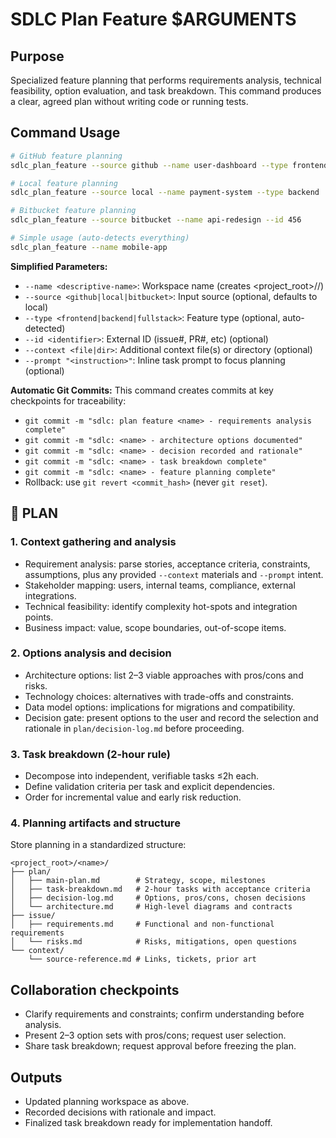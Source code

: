 # SDLC Plan Feature $ARGUMENTS

## Purpose
Specialized feature planning that performs requirements analysis, technical feasibility, option
evaluation, and task breakdown. This command produces a clear, agreed plan without writing code
or running tests.

## Command Usage
```bash
# GitHub feature planning
sdlc_plan_feature --source github --name user-dashboard --type frontend --id 789

# Local feature planning
sdlc_plan_feature --source local --name payment-system --type backend

# Bitbucket feature planning
sdlc_plan_feature --source bitbucket --name api-redesign --id 456

# Simple usage (auto-detects everything)
sdlc_plan_feature --name mobile-app
```

**Simplified Parameters:**
- `--name <descriptive-name>`: Workspace name (creates <project_root>/<name>/)
- `--source <github|local|bitbucket>`: Input source (optional, defaults to local)
- `--type <frontend|backend|fullstack>`: Feature type (optional, auto-detected)
- `--id <identifier>`: External ID (issue#, PR#, etc) (optional)
- `--context <file|dir>`: Additional context file(s) or directory (optional)
- `--prompt "<instruction>"`: Inline task prompt to focus planning (optional)

**Automatic Git Commits:**
This command creates commits at key checkpoints for traceability:
- `git commit -m "sdlc: plan feature <name> - requirements analysis complete"`
- `git commit -m "sdlc: <name> - architecture options documented"`
- `git commit -m "sdlc: <name> - decision recorded and rationale"`
- `git commit -m "sdlc: <name> - task breakdown complete"`
- `git commit -m "sdlc: <name> - feature planning complete"`
- Rollback: use `git revert <commit_hash>` (never `git reset`).

## 🔹 PLAN
### 1. Context gathering and analysis
- Requirement analysis: parse stories, acceptance criteria, constraints, assumptions, plus any
  provided `--context` materials and `--prompt` intent.
- Stakeholder mapping: users, internal teams, compliance, external integrations.
- Technical feasibility: identify complexity hot-spots and integration points.
- Business impact: value, scope boundaries, out-of-scope items.

### 2. Options analysis and decision
- Architecture options: list 2–3 viable approaches with pros/cons and risks.
- Technology choices: alternatives with trade-offs and constraints.
- Data model options: implications for migrations and compatibility.
- Decision gate: present options to the user and record the selection and rationale in
  `plan/decision-log.md` before proceeding.

### 3. Task breakdown (2-hour rule)
- Decompose into independent, verifiable tasks ≤2h each.
- Define validation criteria per task and explicit dependencies.
- Order for incremental value and early risk reduction.

### 4. Planning artifacts and structure
Store planning in a standardized structure:
```
<project_root>/<name>/
├── plan/
│   ├── main-plan.md        # Strategy, scope, milestones
│   ├── task-breakdown.md   # 2-hour tasks with acceptance criteria
│   ├── decision-log.md     # Options, pros/cons, chosen decisions
│   └── architecture.md     # High-level diagrams and contracts
├── issue/
│   ├── requirements.md     # Functional and non-functional requirements
│   └── risks.md            # Risks, mitigations, open questions
└── context/
    └── source-reference.md # Links, tickets, prior art
```

## Collaboration checkpoints
- Clarify requirements and constraints; confirm understanding before analysis.
- Present 2–3 option sets with pros/cons; request user selection.
- Share task breakdown; request approval before freezing the plan.

## Outputs
- Updated planning workspace as above.
- Recorded decisions with rationale and impact.
- Finalized task breakdown ready for implementation handoff.
